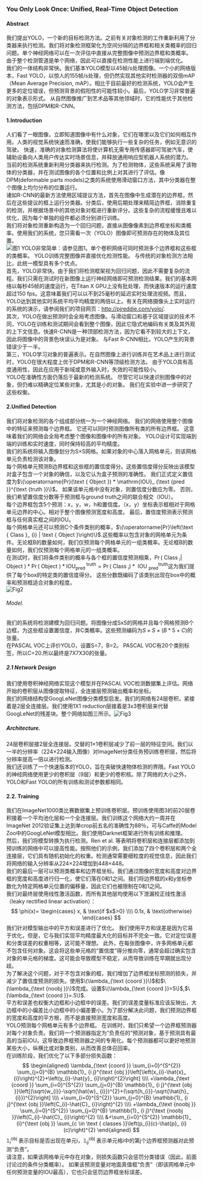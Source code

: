 
### You Only Look Once: Unified, Real-Time Object Detection  
#### Abstract  
我们提出YOLO，一个新的目标检测方法。之前有关对象检测的工作重新利用了分类器来执行检测。我们将对象检测框架化为空间分隔的边界框和相关类概率的回归问题。单个神经网络可以在一次评估中直接从完整图像中预测边界框和类概率。 由于整个检测管道是单个网络，因此可以直接在检测性能上进行端到端优化。  
我们的一体结构非常快。我们基本YOLO模型以45帧/s处理图像。一个小的网络版本，Fast YOLO，以惊人的155帧/s处理，但仍然实现其他实时检测器的双倍mAP（Mean Average Precision, mAP）。相比于目前最好的检测系统，YOLO会产生更多的定位错误，但预测背景的假阳性的可能性较小。最后，YOLO学习非常普遍的对象表示形式。 从自然图像推广到艺术品等其他领域时，它的性能优于其他检测方法，包括DPM和R-CNN。  
#### 1.Introduction  
人们看了一眼图像，立即知道图像中有什么对象，它们在哪里以及它们如何相互作用。人类的视觉系统快速而准确，使我们能够执行一些复杂的任务，例如无意识的驾驶。 快速，准确的对象检测算法将使计算机无需专用传感器即可驾驶汽车，使辅助设备向人类用户传达实时场景信息，并释放通用响应型机器人系统的潜力。  
当前的检测系统重新利用分类器来执行检测。为了检测物体，这些系统采用了该物体的分类器，并在测试图像的各个位置和比例上对其进行了评估。像DPM(deformable parts models)之类的系统使用滑动窗口方法，其中分类器在整个图像上均匀分布的位置运行。  
诸如R-CNN的最新方法使用区域提议方法，首先在图像中生成潜在的边界框，然后在这些提议的框上运行分类器。分类后，使用后期处理来精简边界框，消除重复的检测，并根据场景中的其他对象对框进行重新评分。这些复杂的流程缓慢且难以优化，因为每个单独的组件都必须分别进行训练。  
我们将对象检测重新构造为一个回归问题，直接从图像像素到边界框坐标和类概率。使用我们的系统，您只需看一次（YOLO）图像即可预测存在的物体及其位置。  
![图1](https://github.com/David-on-Code/Object-Detection/blob/master/YOLO/YOLO_V1/Fig1.png)
YOLO非常简单：请参见图1。单个卷积网络可同时预测多个边界框和这些框的类概率。 YOLO训练完整图像并直接优化检测性能。 与传统的对象检测方法相比，此统一模型具有多个优点。  
首先，YOLO非常快。由于我们将检测框架视为回归问题，因此不需要复杂的流程。我们只需在测试时在新图像上运行神经网络即可预测检测结果。我们的基本网络以每秒45帧的速度运行，在Titan X GPU上没有批处理，而快速版本的运行速度超过150 fps。这意味着我们可以以不到25毫秒的延迟实时处理流视频。而且，YOLO达到其他实时系统平均平均精度的两倍以上。有关在网络摄像头上实时运行的系统的演示，请参阅我们的项目网页：http://pjreddie.com/yolo/.   
其次，YOLO在做出预测时会全局考虑图像。与滑动窗口和基于区域提议的技术不同，YOLO在训练和测试期间会看到整个图像，因此它隐式地编码有关类及其外观的上下文信息。快速R-CNN是一种顶部检测方法，因为它看不到较大的上下文，因此将图像中的背景色块误认为是对象。 与Fast R-CNN相比，YOLO产生的背景错误少于一半。  
第三，YOLO学习对象的普遍表示。在自然图像上进行训练并在艺术品上进行测试时，YOLO在很大程度上优于DPM和R-CNN等顶级检测方法。 由于YOLO具有高度通用性，因此在应用于新域或意外输入时，失效的可能性较小。  
YOLO在准确性方面仍落后于最新的检测系统。 尽管它可以快速识别图像中的对象，但仍难以精确定位某些对象，尤其是小的对象。 我们在实验中进一步研究了这些权衡。  
#### 2.Unified Detection  
我们将对象检测的各个组成部分统一为一个神经网络。 我们的网络使用整个图像中的特征来预测每个边界框。 它还可以同时预测图像所有类的所有边界框。 这意味着我们的网络会全局考虑整个图像和图像中的所有对象。 YOLO设计可实现端到端的训练和实时速度，同时保持较高的平均精度。  
我们的系统将输入图像划分为S×S网格。如果对象的中心落入网格单元，则该网格单元负责检测该对象。  
每个网格单元预测B边界框和这些框的置信度得分。这些置信度得分反映出该模型对盒子包含一个对象的确信，以及它认为盒子预测的准确性。 我们正式定义置信度为$\(\operatorname{Pr}(\text { Object }) * \mathrm{IOU}_ {\text {pred }}^{\text {truth }}\)$。 如果该单元格中没有对象，则置信度分数应为零。 否则，我们希望置信度分数等于预测框与ground truth之间的联合相交（IOU）。   
每个边界框包含5个预测：x，y，w，h和置信度。（x，y）坐标表示框相对于网格单元边界的中心。相对于整个图像预测宽度和高度。 最后，置信度预测表示预测框与任何真实框之间的IOU。  
每个网格单元还可以预测C个条件类别的概率，$\(\operatorname{Pr}\left(\text { Class }_ {i} | \text { Object }\right)\)$.这些概率以包含对象的网格单元为条件。无论框B的数量如何，我们仅预测每个网格单元的一组类概率。无论框B的数量如何，我们仅预测每个网格单元的一组类概率。  
在测试时，我们将条件类别的概率与各个框的置信度预测相乘，$\begin{equation}
\operatorname{Pr}\left(\text { Class }_ {i} | \text { Object }\right) * \operatorname{Pr}(\text { Object }) * \mathrm { IOU}_ {\text {pred }}^{\text {truth}}=\operatorname{Pr}\left(\text { Class }_ {i}\right) * \text { IOU }_ {\text {pred}}^{\text {truth}}
\end{equation}$这为我们提供了每个box的特定类的置信度得分。 这些分数既编码了该类别出现在box中的概率和预测框适合对象的程度。  
![Fig2](https://github.com/David-on-Code/Object-Detection/blob/master/YOLO/YOLO_V1/Fig2.png)  
###### Model.  
我们的系统将检测建模为回归问题。将图像分成SxS的网格并且每个网格预测B个边框，为这些框设置置信度，并C类概率。这些预测编码为$S \times S \times(B * 5+C)$的张量。  
在PASCAL VOC上评价YOLO，设置S=7，B=2。 PASCAL VOC有20个类别标签，所以C=20.所以最终是7X7X30的张量。   
##### 2.1 Network Design  
我们使用卷积神经网络实现这个模型并在PASCAL VOC检测数据集上评估。网络开始的卷积层从图像提取特征，全连接层预测输出概率和坐标。  
我们的网络结构受GoogLeNet图像分类模型启发。我们的网络有24层卷积，紧接着是2层全连接层。我们使用1X1 reduction层接着是3x3卷积层来代替GoogLeNet的残差块。整个网络如图三所示。![Fig3](https://github.com/David-on-Code/Object-Detection/blob/master/YOLO/YOLO_V1/Fig3.png)  
##### Architecture.   
24层卷积层接2层全连接层。交替的1×1卷积层减少了前一层的特征空间。我们以一半的分辨率（224×224输入图像）对ImageNet分类任务预训练卷积层，然后将分辨率提高一倍以进行检测。  
我们还训练了一个快速版本的YOLO，旨在突破快速物体检测的界限。Fast YOLO的神经网络使用更少的卷积层（9层）和更少的卷积核。除了网络的大小之外，YOLO和Fast YOLO的所有训练和测试参数都相同。  
#### 2.2. Training  
我们在ImageNet1000类比赛数据集上预训练卷积层。预训练使用图3的前20层卷积接着一个平均池化层和一个全连接层。我们训练这个网络大约一周并在ImageNet 2012验证集上达到单crop前五名的准确性为88％，可与Caffe的Model Zoo中的GoogLeNet模型相比。我们使用Darknet框架进行所有训练和推理。  
然后，我们将模型转换为执行检测。Ren et al. 等表明将卷积层和连接层都添加到预训练的网络中可以提高性能。按照他们的示例，我们添加了四个卷积层和两个全连接层，它们具有随机初始化的权重。检测通常需要细粒度的视觉信息，因此我们将网络的输入分辨率从224×224增加到448×448。  
我们的最后一层可以预测类概率和边界框坐标。我们通过图像的宽度和高度对边界框的宽度和高度进行归一化，使它们落在0和1之间。我们将边界框的x和y坐标参数化为特定网格单元位置的偏移量，因此它们也被限制在0和1之间。  
我们对最终层使用线性激活函数，而所有其他层均使用以下泄漏校正线性激活（leaky rectified linear activation）：
$$
\phi(x)=
\begin{cases}
x,  & \text{if $x$>0} \\\\
0.1x, & \text{otherwise}
\end{cases}
$$
我们针对模型输出中的平方和误差进行了优化。 我们使用平方和误差是因为它易于优化，但是，它与我们实现平均精度最大化的目标并不完全一致。它对定位误差和分类误差的权重相等，这可能不理想。 此外，在每张图像中，许多网格单元都不包含任何对象。这会将这些单元格的“置信度”得分推向零，通常会超过确实包含对象的单元格的梯度。这可能会导致模型不稳定，从而导致训练在早期就出现分歧。  
为了解决这个问题，对于不包含对象的框，我们增加了边界框坐标预测的损失，并减少了置信度预测的损失。使用$\(\lambda_{\text {coord }}\)$和$\(\lambda_{\text {noobj }}\)$完成。设置$\(\lambda_{\text {coord }}=5\)$,$\(\lambda_{\text {coord }}=.5\)$.  
平方和误差也权衡大边框和小边框中的误差。我们的误差度量标准应该反映出，大边框中的小偏差比小边框中的小偏差要小。为了部分解决此问题，我们预测边界框的宽度和高度的平方根，而不是直接预测宽度和高度。  
YOLO预测每个网格单元有多个边界框。 在训练时，我们只希望一个边界框预测器对每个对象负责。我们将一个预测器指定为“负责任的”预测对象，基于预测具有最高的当前IOU。这导致边界框预测器之间的专用化。每个预测器都可以更好地预测某些大小，纵横比或对象类别，从而改善总体召回率。  
在训练阶段，我们优化了以下多部分损失函数：
$$
\begin{aligned}
\lambda_{\text {coord }} \sum_{i=0}^{S^{2}} \sum_{j=0}^{B} \mathbb{1}_ {i j}^{\text {obj }}\left[\left(x_{i}-\hat{x}_ {i}\right)^{2}+\left(y_{i}-\hat{y}_ {i}\right)^{2}\right] \\\\
+\lambda_{\text {coord }} \sum_{i=0}^{S^{2}} \sum_{j=0}^{B} \mathbb{1}_ {i j}^{\text {obj }}\left[(\sqrt{w_{i}}-\sqrt{\hat{w}_ {i}})^{2}+(\sqrt{h_{i}}-\sqrt{\hat{h}_ {i}})^{2}\right] \\\\
+\sum_{i=0}^{S^{2}} \sum_{j=0}^{B}  \mathbb{1}_ {i j}^{\text {obj }}\left(C_{i}-\hat{C}_ {i}\right)^{2} \\\\
+\lambda_{\text {noobj }} \sum_{i=0}^{S^{2}} \sum_{j=0}^{B} \mathbb{1}_ {i j}^{\text {noobj }}\left(C_{i}-\hat{C}_ {i}\right)^{2} \\\\
&+\sum_{i=0}^{S^{2}} \mathbb{1}_ {i}^{\text {obj }} \sum_{c \in \text { classes }}\left(p_{i}(c)-\hat{p}_ {i}(c)\right)^{2}
\end{aligned}
$$
$\mathbb{1}_ {i}^{\text {obj }}$表示目标是否出现在单元i，$\mathbb{1}_ {ij}^{\text {obj }}$表示单元格i中的第j个边界框预测器对此预测“负责”。  
请注意，如果该网格单元中存在对象，则损失函数只会惩罚分类错误（因此，前面讨论过的条件分类概率）。 如果该预测变量对地面真值框“负责”（即该网格单元中任何预测变量的IOU最高），它也只会惩罚边界框坐标误差。













